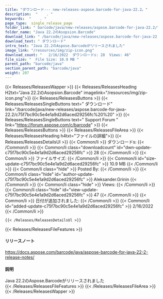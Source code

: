 ```yaml
---
title: "ダウンロード--- new-releases-aspose.barcode-for-java-22.2。" 
description:  "    . " 
keywords:  "    . " 
page_type:  single_release_page
folder_link: " barcode/java/new-releases/aspose.barcode-for-java-22.2/"
folder_name: "Java 22.2のAsopsion.Barcode"
download_link: " /barcode/java/new-releases/aspose.barcode-for-java-22.2/c75f7bc90c5e4e1a9d2d6aced29256fc"
download_text: " ダウンロード"
intro_text: "Java 22.2のAspose.Barcodeがリリースされました"
image_link: "/resources/img/zip-icon.png"
download_count: "   2/16/2022  ダウンロードs: 28  Views: 46"
file_size: "  File Size: 10.9 MB "
parent_path: "barcode/java"
section_parent_path: "barcode/java"
weight: 207
---
```


{{< Releases/ReleasesWapper >}}
  {{< Releases/ReleasesHeading H2txt="Java 22.2のAsopsion.Barcode" imagelink="/resources/img/zip-icon.png">}}
  {{< Releases/ReleasesButtons >}}
    {{< Releases/ReleasesSingleButtons text=" ダウンロード" link="/barcode/java/new-releases/aspose.barcode-for-java-22.2/c75f7bc90c5e4e1a9d2d6aced29256fc%20%20" >}}
    {{< Releases/ReleasesSingleButtons text=" Support Forum " link="https://forum.aspose.com/c/barcode" >}}
  {{< Releases/ReleasesButtons >}}
  {{< Releases/ReleasesFileArea >}}
    {{< Releases/ReleasesHeading h4txt="ファイルの詳細">}}
    {{< Releases/ReleasesDetailsUl >}}
            {{< Common/li  >}} ダウンロードs: {{< /Common/li >}} 
      {{< Common/li class="downloadcount" id="dwn-update-c75f7bc90c5e4e1a9d2d6aced29256fc" >}} 28 {{< /Common/li >}} 
      {{< Common/li  >}} ファイルサイズ: {{< /Common/li >}} 
      {{< Common/li id="size-update-c75f7bc90c5e4e1a9d2d6aced29256fc" >}} 10.9 MB {{< /Common/li >}} 
      {{< Common/li  class="hide" >}} Posted By: {{< /Common/li >}} 
      {{< Common/li class="hide" id="author-update-c75f7bc90c5e4e1a9d2d6aced29256fc" >}} Aleksander.Grinin {{< /Common/li >}} 
      {{< Common/li class="hide"  >}} Views: {{< /Common/li >}} 
      {{< Common/li class="hide" id="view-update-c75f7bc90c5e4e1a9d2d6aced29256fc" >}} 47 {{< /Common/li >}} 
      {{< Common/li  >}} 日付が追加されました: {{< /Common/li >}} 
      {{< Common/li id="added-update-c75f7bc90c5e4e1a9d2d6aced29256fc" >}} 2/16/2022 {{< /Common/li >}} 

    {{< /Releases/ReleasesDetailsUl >}}

  {{< Releases/ReleasesFileFeatures >}}
      <h4>リリースノート</h4><div><a href="https://docs.aspose.com/barcode/java/aspose-barcode-for-java-22-2-release-notes/">https://docs.aspose.com/barcode/java/aspose-barcode-for-java-22-2-release-notes/</a></div><h4>説明</h4><div class="HTMLDescription">Java 22.2のAspose.Barcodeがリリースされました</div>
  {{< /Releases/ReleasesFileFeatures >}}
 {{< /Releases/ReleasesFileArea >}}
{{< /Releases/ReleasesWapper >}}



